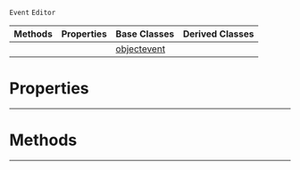  `Event` `Editor`



|Methods|Properties|Base Classes|Derived Classes|
|---|---|---|---|
| | |[objectevent](https://github.com/dragonCASTjosh/PlasmaDocs/blob/master/code_reference/class_reference/objectevent.markdown)| |


 #  Properties


---  
 #  Methods


---  
 

 